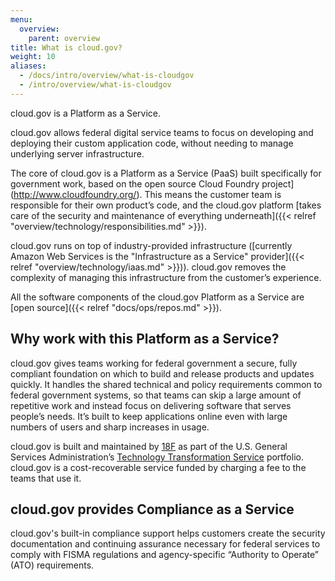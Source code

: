 ```yaml
---
menu:
  overview:
    parent: overview
title: What is cloud.gov?
weight: 10
aliases:
  - /docs/intro/overview/what-is-cloudgov
  - /intro/overview/what-is-cloudgov
---
```


cloud.gov is a Platform as a Service.

cloud.gov allows federal digital service teams to focus on developing and deploying their custom application code, without needing to manage underlying server infrastructure.

The core of cloud.gov is a Platform as a Service (PaaS) built specifically for government work, based on the open source Cloud Foundry project](http://www.cloudfoundry.org/). This means the customer team is responsible for their own product’s code, and the cloud.gov platform [takes care of the security and maintenance of everything underneath]({{< relref "overview/technology/responsibilities.md" >}}).

cloud.gov runs on top of industry-provided infrastructure ([currently Amazon Web Services is the "Infrastructure as a Service" provider]({{< relref "overview/technology/iaas.md" >}})). cloud.gov removes the complexity of managing this infrastructure from the customer’s experience.

All the software components of the cloud.gov Platform as a Service are [open source]({{< relref "docs/ops/repos.md" >}}).

## Why work with this Platform as a Service?

cloud.gov gives teams working for federal government a secure, fully compliant foundation on which to build and release products and updates quickly. It handles the shared technical and policy requirements common to federal government systems, so that teams can skip a large amount of repetitive work and instead focus on delivering software that serves people’s needs. It’s built to keep applications online even with large numbers of users and sharp increases in usage.

cloud.gov is built and maintained by [18F](https://18f.gsa.gov/) as part of the U.S. General Services Administration’s [Technology Transformation Service](http://www.gsa.gov/portal/category/25729) portfolio. cloud.gov is a cost-recoverable service funded by charging a fee to the teams that use it.

## cloud.gov provides Compliance as a Service

cloud.gov's built-in compliance support helps customers create the security documentation and continuing assurance necessary for federal services to comply with FISMA regulations and agency-specific “Authority to Operate” (ATO) requirements.